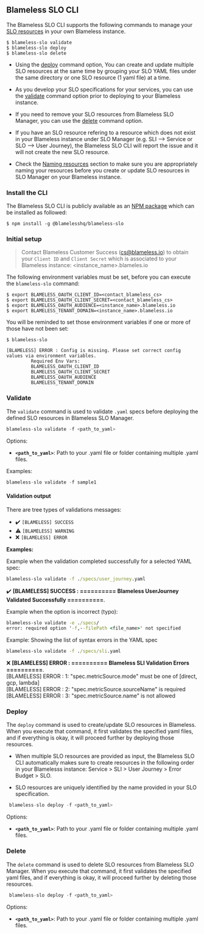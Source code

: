 ## Blameless SLO CLI

The Blameless SLO CLI supports the following commands to manage your [SLO resources](#the-blameless-slo-data-model) in your own Blameless instance.
```unix
$ blameless-slo validate
$ blameless-slo deploy
$ blameless-slo delete
```

* Using the [deploy](#deploy) command option, You can create and update multiple SLO resources at the same time by grouping your SLO YAML files under the same directory or one SLO resource (1 yaml file) at a time.

* As you develop your SLO specifications for your services, you can use the [validate](#validate) command option prior to deploying to your Blameless instance.

* If you need to remove your SLO resources from Blameless SLO Manager, you can use the [delete](#delete) command option.

* If you have an SLO resource refering to a resource which does not exist in your Blameless instance under SLO Manager (e.g. SLI --> Service or SLO --> User Journey), the Blameless SLO CLI will report the issue and it will not create the new SLO resource.

* Check the [Naming resources](#naming-resources) section to make sure you are appropriately naming your resources before you create or update SLO resources in SLO Manager on your Blameless instance.


### Install the CLI

The Blameless SLO CLI is publicly available as an [NPM package](https://www.npmjs.com/package/@blamelesshq/blameless-slo) which can be installed as followed:
```unix
$ npm install -g @blamelesshq/blameless-slo
```

### Initial setup

> Contact Blameless Customer Success ([cs@blameless.io](mailto:cs@blameless.io)) to obtain your `Client ID` and `Client Secret` which is associated to your Blameless instance: <instance_name>.blameles.io

The following environment variables must be set, before you can execute the `blameless-slo` command:
```unix
$ export BLAMELESS_OAUTH_CLIENT_ID=<contact_blameless_cs>
$ export BLAMELESS_OAUTH_CLIENT_SECRET=<contact_blameless_cs>
$ export BLAMELESS_OAUTH_AUDIENCE=<instance_name>.blameless.io
$ export BLAMELESS_TENANT_DOMAIN=<instance_name>.blameless.io
```

You will be reminded to set those environment variables if one or more of those have not been set:
```unix
$ blameless-slo

[BLAMELESS] ERROR : Config is missing. Please set correct config values via environment variables.
         Required Env Vars:
         BLAMELESS_OAUTH_CLIENT_ID
         BLAMELESS_OAUTH_CLIENT_SECRET
         BLAMELESS_OAUTH_AUDIENCE
         BLAMELESS_TENANT_DOMAIN
```


### Validate

The `validate` command is used to validate `.yaml` specs before deploying the defined SLO resources in Blameless SLO Manager.

```jsx
blameless-slo validate -f <path_to_yaml>
```

Options:
   * **`<path_to_yaml>`**: Path to your .yaml file or folder containing multiple .yaml files.


Examples:
```jsx
blameless-slo validate -f sample1
```



#### Validation output

There are tree types of validations messages: 

- :heavy_check_mark: `[BLAMELESS] SUCCESS`
- :warning: `[BLAMELESS] WARNING`
- :x: `[BLAMELESS] ERROR`

**Examples:**

Example when the validation completed successfully for a selected YAML spec:
```bat
blameless-slo validate -f ./specs/user_journey.yaml
```

:heavy_check_mark: **[BLAMELESS] SUCCESS : ========== Blameless UserJourney Validated Successfully ==========**.

Example when the option is incorrect (typo):
```bat
blameless-slo validate -e ./specs/
error: required option '-f,--filePath <file_name>' not specified
```

Example: Showing the list of syntax errors in the YAML spec 
```bat
blameless-slo validate -f ./specs/sli.yaml
```

:x: **[BLAMELESS] ERROR : ========== Blameless SLI Validation Errors ==========**. <br />
[BLAMELESS] ERROR : 1: "spec.metricSource.mode" must be one of [direct, gcp, lambda] <br />
[BLAMELESS] ERROR : 2: "spec.metricSource.sourceName" is required <br />
[BLAMELESS] ERROR : 3: "spec.metricSource.name" is not allowed <br />



### Deploy

The `deploy` command is used to create/update SLO resources in Blameless. When you execute that command, it first validates the specified yaml files, and if everything is okay, it will proceed further by deploying those resources.

* When multiple SLO resources are provided as input, the Blameless SLO CLI automatically makes sure to create resources in the following order in your Blamelesss instance: Service > SLI > User Journey > Error Budget > SLO.

* SLO resources are uniquely identified by the name provided in your SLO specification.

```jsx
 blameless-slo deploy -f <path_to_yaml>
```

Options:

   * **`<path_to_yaml>`**: Path to your .yaml file or folder containing multiple .yaml files.


### Delete

The `delete` command is used to delete SLO resources from Blameless SLO Manager. When you execute that command, it first validates the specified yaml files, and if everything is okay, it will proceed further by deleting those resources.

```jsx
 blameless-slo deploy -f <path_to_yaml>
```

Options:

   * **`<path_to_yaml>`**: Path to your .yaml file or folder containing multiple .yaml files.